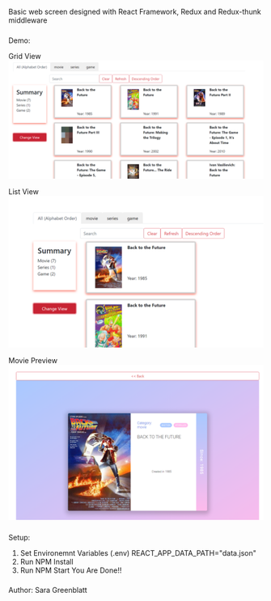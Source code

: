 Basic web screen designed with React Framework, Redux and Redux-thunk middleware
###

Demo:

Grid View
![Grid View](./public/gridView.png)

List View
![List View](./public/listView.png)

Movie Preview
![Movie](./public/mediaPreview.png)
###
Setup:
1. Set Environemnt Variables (.env)
  REACT_APP_DATA_PATH="data.json"
2. Run NPM Install
3. Run NPM Start
   You Are Done!!
###
Author: Sara Greenblatt
